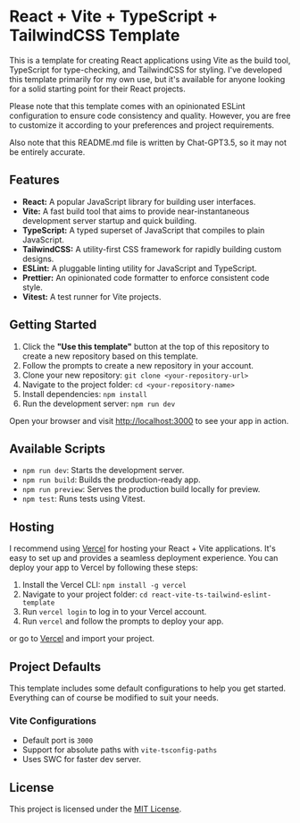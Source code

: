 # React + Vite + TypeScript + TailwindCSS Template

This is a template for creating React applications using Vite as the build tool, TypeScript for type-checking, and TailwindCSS for styling. I've developed this template primarily for my own use, but it's available for anyone looking for a solid starting point for their React projects.

Please note that this template comes with an opinionated ESLint configuration to ensure code consistency and quality. However, you are free to customize it according to your preferences and project requirements.

Also note that this README.md file is written by Chat-GPT3.5, so it may not be entirely accurate.
## Features

- **React:** A popular JavaScript library for building user interfaces.
- **Vite:** A fast build tool that aims to provide near-instantaneous development server startup and quick building.
- **TypeScript:** A typed superset of JavaScript that compiles to plain JavaScript.
- **TailwindCSS:** A utility-first CSS framework for rapidly building custom designs.
- **ESLint:** A pluggable linting utility for JavaScript and TypeScript.
- **Prettier:** An opinionated code formatter to enforce consistent code style.
- **Vitest:** A test runner for Vite projects.

## Getting Started

1. Click the **"Use this template"** button at the top of this repository to create a new repository based on this template.
2. Follow the prompts to create a new repository in your account.
3. Clone your new repository: `git clone <your-repository-url>`
4. Navigate to the project folder: `cd <your-repository-name>`
5. Install dependencies: `npm install`
6. Run the development server: `npm run dev`

Open your browser and visit [http://localhost:3000](http://localhost:3000) to see your app in action.

## Available Scripts

- `npm run dev`: Starts the development server.
- `npm run build`: Builds the production-ready app.
- `npm run preview`: Serves the production build locally for preview.
- `npm test`: Runs tests using Vitest.

## Hosting

I recommend using [Vercel](https://vercel.com/) for hosting your React + Vite applications. It's easy to set up and provides a seamless deployment experience. You can deploy your app to Vercel by following these steps:

1. Install the Vercel CLI: `npm install -g vercel`
2. Navigate to your project folder: `cd react-vite-ts-tailwind-eslint-template`
3. Run `vercel login` to log in to your Vercel account.
4. Run `vercel` and follow the prompts to deploy your app.

or go to [Vercel](https://vercel.com/docs/frameworks/vite) and import your project.

## Project Defaults

This template includes some default configurations to help you get started.
Everything can of course be modified to suit your needs.

### Vite Configurations
- Default port is `3000`
- Support for absolute paths with `vite-tsconfig-paths`
- Uses SWC for faster dev server.

## License

This project is licensed under the [MIT License](LICENSE).